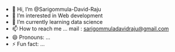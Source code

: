 - 👋 Hi, I’m @Sarigommula-David-Raju
- 👀 I’m interested in Web development
- 🌱 I’m currently learning data science
- 📫 How to reach me ... mail : sarigommuladavidraju@gmail.com
- 😄 Pronouns: ...
- ⚡ Fun fact: ...

<!---
Sarigommula-David-Raju/Sarigommula-David-Raju is a ✨ special ✨ repository because its `README.md` (this file) appears on your GitHub profile.
You can click the Preview link to take a look at your changes.
--->
